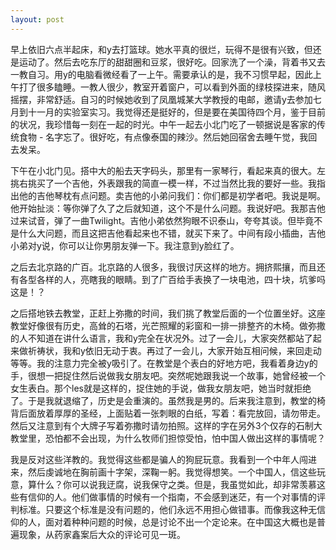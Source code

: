 ```yaml
---
layout: post
---
```


早上依旧六点半起床，和y去打篮球。她水平真的很烂，玩得不是很有兴致，但还是运动了。然后去吃东厅的甜甜圈和豆浆，很好吃。回家洗了一个澡，背着书又去一教自习。用y的电脑看微经看了一上午。需要承认的是，我不习惯早起，因此上午打了很多瞌睡。一教人很少，教室开着窗户，可以看到外面的绿枝探进来，随风摇摆，非常舒适。自习的时候她收到了凤凰城某大学教授的电邮，邀请y去参加七月到十一月的实验室实习。我觉得还是挺好的，但是要在美国待四个月，鉴于目前的状况，我珍惜每一刻在一起的时光。中午一起去小北门吃了一顿据说是客家的传统食物 - 名字忘了。很好吃，有点像泰国的辣沙。然后她回宿舍去睡午觉，我回去发呆。

下午在小北门见。搭中大的船去天字码头，那里有一家琴行，看起来真的很大。左挑右挑买了一个吉他，外表跟我的简直一模一样，不过当然比我的要好一些。我指出他的吉他琴枕有点问题。卖吉他的小弟问我们：你们都是初学者吧。我说是啊。他开始扯淡：等你弹了久了之后就知道，这个不是什么问题。我说好吧。我那吉他过来试音，弹了一曲Twilight。吉他小弟依然狗眼不识泰山，夸夸其谈。但毕竟不是什么大问题，而且这把吉他看起来也不错，就买下来了。中间有段小插曲，吉他小弟对y说，你可以让你男朋友弹一下。我注意到y脸红了。

之后去北京路的广百。北京路的人很多，我很讨厌这样的地方。拥挤熙攘，而且还有各型各样的人，亮瞎我的眼睛。到了广百给手表换了一块电池，四十块，坑爹吗这是！？

之后搭地铁去教堂，正赶上弥撒的时间，我们挑了教堂后面的一个位置坐好。这座教堂好像很有历史，高耸的石塔，光芒照耀的彩窗和一排一排整齐的木椅。做弥撒的人不知道在讲什么语言，我和y完全在状况外。过了一会儿，大家突然都站了起来做祈祷状，我和y依旧无动于衷。再过了一会儿，大家开始互相问候，来回走动等等。我的注意力完全被y吸引了。在教堂是个表白的好地方吧，我看着身边y的手，很想一把捉住然后说做我女朋友吧。突然呢她跟我说一个故事，她曾经被一个女生表白。那个les就是这样的，捉住她的手说，做我女朋友吧，她当时就拒绝了。于是我就退缩了，历史是会重演的。虽然我是男的。后来我注意到，教堂的椅背后面放着厚厚的圣经，上面贴着一张刺眼的白纸，写着：看完放回，请勿带走。然后又注意到有个大牌子写着弥撒时请勿拍照。这样的字在另外3个仅存的石制大教堂里，恐怕都不会出现，为什么牧师们担惊受怕，怕中国人做出这样的事情呢？

我是反对这些洋教的。我觉得这些都是骗人的狗屁玩意。我看到一个中年人闯进来，然后虔诚地在胸前画十字架，深鞠一躬。我觉得想笑。一个中国人，信这些玩意，算什么？你可以说我迂腐，说我保守之类。但是，我虽觉如此，却非常羡慕这些有信仰的人。他们做事情的时候有一个指南，不会感到迷茫，有一个对事情的评判标准。只要这个标准是没有问题的，他们永远不用担心做错事。而像我这种无信仰的人，面对着种种问题的时候，总是讨论不出一个定论来。在中国这大概也是普遍现象，从药家鑫案后大众的评论可见一斑。